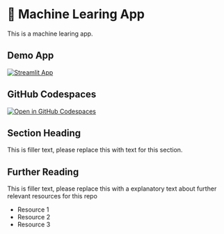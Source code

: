 #  🤖 Machine Learing App

This is a machine learing app.

## Demo App

[![Streamlit App](https://static.streamlit.io/badges/streamlit_badge_black_white.svg)](https://ML-Machine-Learning.streamlit.app/)

## GitHub Codespaces

[![Open in GitHub Codespaces](https://github.com/codespaces/badge.svg)](https://codespaces.new/streamlit/app-starter-kit?quickstart=1)

## Section Heading

This is filler text, please replace this with text for this section.

## Further Reading

This is filler text, please replace this with a explanatory text about further relevant resources for this repo
- Resource 1
- Resource 2
- Resource 3
